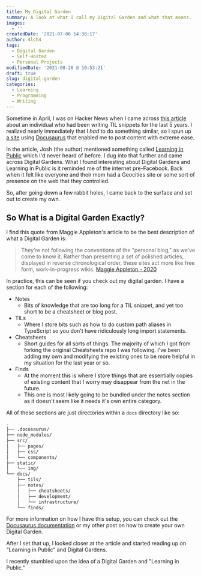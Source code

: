 ```yaml
---
title: My Digital Garden
summary: A look at what I call my Digital Garden and what that means.
images:
  - ''
createdDate: '2021-07-06 14:38:17'
author: 4lch4
tags:
  - Digital Garden
  - Self-Hosted
  - Personal Projects
modifiedDate: '2021-08-28 @ 10:53:21'
draft: true
slug: digital-garden
categories:
  - Learning
  - Programming
  - Writing
---
```


Sometime in April, I was on Hacker News when I came across [this article][0] about an individual who had been writing TIL snippets for the last 5 years. I realized nearly immediately that I _had_ to do something similar, so I spun up [a site][3] using [Docusaurus][1] that enabled me to post content with extreme ease.

In the article, Josh (the author) mentioned something called [Learning in Public][2] which I'd never heard of before. I dug into that further and came across Digital Gardens. What I found interesting about Digital Gardens and Learning in Public is it reminded me of the internet pre-Facebook. Back when it felt like everyone and their mom had a Geocities site or some sort of presence on the web that they controlled.

So, after going down a few rabbit holes, I came back to the surface and set out to create my own.

## So What is a Digital Garden Exactly?

I find this quote from Maggie Appleton's article to be the best description of what a Digital Garden is:

> They're not following the conventions of the "personal blog," as we've come to know it. Rather than presenting a set of polished articles, displayed in reverse chronological order, these sites act more like free form, work-in-progress wikis.
> [Maggie Appleton - 2020][4]

In practice, this can be seen if you check out my digital garden. I have a section for each of the following:

- Notes
  - Bits of knowledge that are too long for a TIL snippet, and yet too short to be a cheatsheet or blog post.
- TILs
  - Where I store bits such as how to do custom path aliases in TypeScript so you don't have ridiculously long import statements.
- Cheatsheets
  - Short guides for all sorts of things. The majority of which I got from forking the original Cheatsheets repo I was following. I've been adding my own and modifying the existing ones to be more helpful in my situation for the last year or so.
- Finds
  - At the moment this is where I store things that are essentially copies of existing content that I worry may disappear from the net in the future.
  - This one is most likely going to be bundled under the notes section as it doesn't seem like it needs it's own entire category.

All of these sections are just directories within a `docs` directory like so:

```bash
.
├── .docusaurus/
├── node_modules/
├── src/
│   ├── pages/
│   ├── css/
│   └── components/
├── static/
│   └── img/
└── docs/
    ├── tils/
    ├── notes/
    │   ├── cheatsheets/
    │   ├── development/
    │   └── infrastructure/
    └── finds/
```

For more information on how I have this setup, you can check out the [Docusaurus documentation][5] or my other post on how to create your own Digital Garden.

After I set that up, I looked closer at the article and started reading up on "Learning in Public" and Digital Gardens.

I recently stumbled upon the idea of a Digital Garden and "Learning in Public."

[0]: https://news.ycombinator.com/item?id=22908044
[1]: https://docusaurus.io/
[2]: https://dev.to/jbranchaud/how-i-built-a-learning-machine-45k9
[3]: https://4lch4.garden
[4]: https://maggieappleton.com/garden-history#:~:text=They%27re%20not%20following%20the%20conventions%20of%20the%20%22personal%20blog%2C%22%20as%20we%27ve%20come%20to%20know%20it.%20Rather%20than%20presenting%20a%20set%20of%20polished%20articles%2C%20displayed%20in%20reverse%20chronological%20order%2C%20these%20sites%20act%20more%20like%20free%20form%2C%20work-in-progress%20wikis.
[5]: https://docusaurus.io/docs
